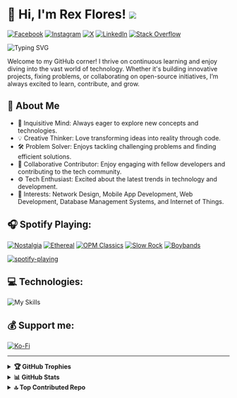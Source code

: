 # 👋 Hi, I'm Rex Flores! ![](https://visitcount.itsvg.in/api?id=rexflores&icon=5&color=2)
[![Facebook](https://img.shields.io/badge/Facebook-%231877F2.svg?logo=Facebook&logoColor=white)](https://facebook.com/rexdaivid) 
[![Instagram](https://img.shields.io/badge/Instagram-%23E4405F.svg?logo=Instagram&logoColor=white)](https://instagram.com/r.daivid) 
[![X](https://img.shields.io/badge/X-black.svg?logo=X&logoColor=white)](https://x.com/rdaivid_f) 
[![LinkedIn](https://img.shields.io/badge/LinkedIn-%230077B5.svg?logo=linkedin&logoColor=white)](https://linkedin.com/in/rex-daivid-flores-59b829240) 
[![Stack Overflow](https://img.shields.io/badge/-Stackoverflow-FE7A16?logo=stack-overflow&logoColor=white)](https://stackoverflow.com/users/17325675) 

![Typing SVG](https://readme-typing-svg.herokuapp.com?font=comfortaa&color=C57644FF&size=24&width=500&lines=Computer+Engineering+Student;Passionate+Learner;A+developer+in+training;Open-Source+Enthusiast)

Welcome to my GitHub corner! I thrive on continuous learning and enjoy diving into the vast world of technology. Whether it's building innovative projects, fixing problems, or collaborating on open-source initiatives, I’m always excited to learn, contribute, and grow.

## 🌟 About Me
- 🧐 Inquisitive Mind: Always eager to explore new concepts and technologies.
- 💡 Creative Thinker: Love transforming ideas into reality through code.
- 🛠️ Problem Solver: Enjoys tackling challenging problems and finding efficient solutions.
- 🤝 Collaborative Contributor: Enjoy engaging with fellow developers and contributing to the tech community.
- ⚙️ Tech Enthusiast: Excited about the latest trends in technology and development.
- 🌱 Interests: Network Design, Mobile App Development, Web Development, Database Management Systems, and Internet of Things.

## 🎧 Spotify Playing:

[![Nostalgia](https://img.shields.io/badge/Nostalgia%20-%231DB954.svg?&style=flat-square&logo=spotify&logoColor=white)](https://open.spotify.com/playlist/2TeVPkyba77luOVkRZ8KMY?si=f037853241c64973) 
[![Ethereal](https://img.shields.io/badge/Ethereal%20-%231DB954.svg?&style=flat-square&logo=spotify&logoColor=white)](https://open.spotify.com/playlist/3ZcQuXJZ5DAAs6ZvHSsdGf?si=04db20dea19d42ea) 
[![OPM Classics](https://img.shields.io/badge/OPM%20Classics-%231DB954.svg?&style=flat-square&logo=spotify&logoColor=white)](https://open.spotify.com/playlist/4ugCYw2otudt6qxUrJBSjp?si=5d2dd1ccc02f4249) 
[![Slow Rock](https://img.shields.io/badge/Slow%20Rock-%231DB954.svg?&style=flat-square&logo=spotify&logoColor=white)](https://open.spotify.com/playlist/68V0teXpNodVUqidBcqyB4?si=88421015dd794db4) 
[![Boybands](https://img.shields.io/badge/Boybands%20-%231DB954.svg?&style=flat-square&logo=spotify&logoColor=white)](https://open.spotify.com/playlist/21MC0jYG5vdF70neNkMRlt?si=2d0fc894eff74d93) 

[![spotify-playing](https://spotify-github-profile.vercel.app/api/view?uid=wvaq708823x6t9z4p6pa7fh4m&cover_image=true&theme=natemoo-re&show_offline=true&background_color=121212&interchange=true&bar_color=53b14f&bar_color_cover=false)](https://open.spotify.com/user/wvaq708823x6t9z4p6pa7fh4m)

## 💻 Technologies:

![My Skills](https://skillicons.dev/icons?i=js,html,css,androidstudio,arduino,tensorflow,azure,autocad,git,gitlab,heroku,c,cs,cpp,docker,figma,firebase,flutter,git,java,kotlin,linux,mysql,ps,php,py,vercel,vim,vscode,Wordpress)

## 💰 Support me:

[![Ko-Fi](https://img.shields.io/badge/Ko--fi-F16061?style=for-the-badge&logo=ko-fi&logoColor=white)](https://ko-fi.com/rexflores) 

---

<details>
    <summary> <b>🏆 GitHub Trophies</b></summary><br/>
    
![](https://github-profile-trophy.vercel.app/?username=rexflores&theme=gruvbox&no-frame=false&no-bg=false&margin-w=4)
</details>

<details>
    <summary> <b>📊 GitHub Stats</b></summary><br/>
    
![](https://github-readme-streak-stats.herokuapp.com/?user=rexflores&theme=gruvbox&hide_border=false) <br/>
![](https://github-readme-stats.vercel.app/api?username=rexflores&theme=gruvbox&hide_border=false&include_all_commits=true&count_private=true) <br/>
![](https://github-readme-stats.vercel.app/api/top-langs/?username=rexflores&theme=gruvbox&hide_border=false&include_all_commits=true&count_private=true&layout=compact) <br/>
![](https://github-readme-activity-graph.vercel.app/graph?username=rexflores&radius=16&theme=gruvbox&area=true&order=5")
</details>

<details>
    <summary> <b>🔝 Top Contributed Repo</b></summary><br/>

![](https://github-contributor-stats.vercel.app/api?username=rexflores&limit=5&theme=gruvbox&combine_all_yearly_contributions=true)
</details>

